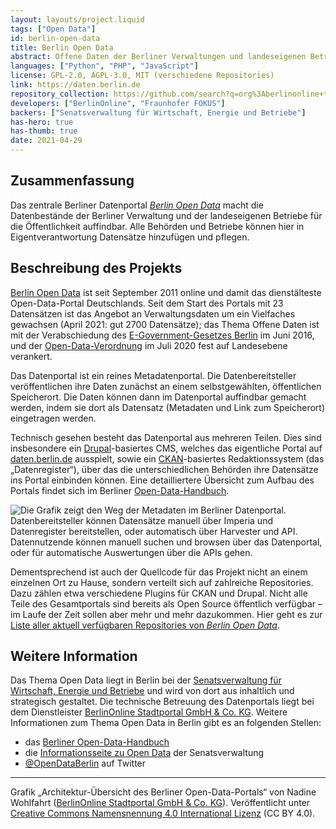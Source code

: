 ```yaml
---
layout: layouts/project.liquid
tags: ["Open Data"]
id: berlin-open-data
title: Berlin Open Data
abstract: Offene Daten der Berliner Verwaltungen und landeseigenen Betriebe
languages: ["Python", "PHP", "JavaScript"]
license: GPL-2.0, AGPL-3.0, MIT (verschiedene Repositories)
link: https://daten.berlin.de
repository_collection: https://github.com/search?q=org%3Aberlinonline+topic%3Aberlinopendata
developers: ["BerlinOnline", "Fraunhofer FOKUS"]
backers: ["Senatsverwaltung für Wirtschaft, Energie und Betriebe"]
has-hero: true
has-thumb: true
date: 2021-04-29
---
```


## Zusammenfassung

Das zentrale Berliner Datenportal _[Berlin Open Data](https://daten.berlin.de)_ macht die Datenbestände der Berliner Verwaltung und der landeseigenen Betriebe für die Öffentlichkeit auffindbar.
Alle Behörden und Betriebe können hier in Eigentverantwortung Datensätze hinzufügen und pflegen.

## Beschreibung des Projekts

[Berlin Open Data](https://daten.berlin.de) ist seit September 2011 online und damit das dienstälteste Open-Data-Portal Deutschlands.
Seit dem Start des Portals mit 23 Datensätzen ist das Angebot an Verwaltungsdaten um ein Vielfaches gewachsen (April 2021: gut 2700 Datensätze); das Thema Offene Daten ist mit der Verabschiedung des [E-Government-Gesetzes Berlin](http://gesetze.berlin.de/jportal/?quelle=jlink&query=EGovG+BE&psml=bsbeprod.psml&max=true&aiz=true "Gesetz zur Förderung des E-Government (EGovG Bln)") im Juni 2016, und der [Open-Data-Verordnung](https://www.berlin.de/sen/wirtschaft/digitalisierung/open-data/verordnung/ "Verordnung zur Bereitstellung von allgemein zugänglichen Datenbeständen durch die Behörden der Berliner Verwaltung
(OpenDataV)") im Juli 2020 fest auf Landesebene verankert.

Das Datenportal ist ein reines Metadatenportal.
Die Datenbereitsteller veröffentlichen ihre Daten zunächst an einem selbstgewählten, öffentlichen Speicherort.
Die Daten können dann im Datenportal auffindbar gemacht werden, indem sie dort als Datensatz (Metadaten und Link zum Speicherort) eingetragen werden.

Technisch gesehen besteht das Datenportal aus mehreren Teilen.
Dies sind insbesondere ein [Drupal](https://www.drupal.org)-basiertes CMS, welches das eigentliche Portal auf [daten.berlin.de](https://daten.berlin.de "Berlin Open Data") ausspielt, sowie ein [CKAN](https://ckan.org)-basiertes Redaktionssystem (das „Datenregister“), über das die unterschiedlichen Behörden ihre Datensätze ins Portal einbinden können.
Eine detailliertere Übersicht zum Aufbau des Portals findet sich im Berliner [Open-Data-Handbuch](https://berlinonline.github.io/open-data-handbuch/#das-berliner-datenportal "Kapitel 'Das Berliner Datenportal' im Berliner Open-Data-Handbuch").

![Die Grafik zeigt den Weg der Metadaten im Berliner Datenportal. Datenbereitsteller können Datensätze manuell über Imperia und Datenregister bereitstellen, oder automatisch über Harvester und API. Datennutzende können manuell suchen und browsen über das Datenportal, oder für automatische Auswertungen über die APIs gehen.](/assets/images/projects/berlin-open-data_uebersicht.png "Architektur-Übersicht des Berliner Open-Data-Portals")

Dementsprechend ist auch der Quellcode für das Projekt nicht an einem einzelnen Ort zu Hause, sondern verteilt sich auf zahlreiche Repositories.
Dazu zählen etwa verschiedene Plugins für CKAN und Drupal.
Nicht alle Teile des Gesamtportals sind bereits als Open Source öffentlich verfügbar – im Laufe der Zeit sollen aber mehr und mehr dazukommen.
Hier geht es zur [Liste aller aktuell verfügbaren Repositories von _Berlin Open Data_](https://github.com/search?q=org%3Aberlinonline+topic%3Aberlinopendata).

## Weitere Information

Das Thema Open Data liegt in Berlin bei der [Senatsverwaltung für Wirtschaft, Energie und Betriebe](https://www.berlin.de/sen/web/) und wird von dort aus inhaltlich und strategisch gestaltet.
Die technische Betreuung des Datenportals liegt bei dem Dienstleister [BerlinOnline Stadtportal GmbH & Co. KG](https://www.berlinonline.net/).
Weitere Informationen zum Thema Open Data in Berlin gibt es an folgenden Stellen:

- das [Berliner Open-Data-Handbuch](https://berlinonline.github.io/open-data-handbuch/)
- die [Informationsseite zu Open Data](https://www.berlin.de/sen/web/) der Senatsverwaltung
- [@OpenDataBerlin](https://twitter.com/OpenDataBerlin "Berlin Open Data auf Twitter") auf Twitter

---

Grafik „Architektur-Übersicht des Berliner Open-Data-Portals“ von Nadine Wohlfahrt ([BerlinOnline Stadtportal GmbH & Co. KG](https://www.berlinonline.net/)). Veröffentlicht unter [Creative Commons Namensnennung 4.0 International Lizenz](https://creativecommons.org/licenses/by/4.0/deed.de) (CC BY 4.0).
